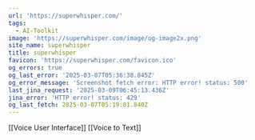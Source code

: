 ```yaml
---
url: 'https://superwhisper.com/'
tags:
  - AI-Toolkit
image: 'https://superwhisper.com/image/og-image2x.png'
site_name: superwhisper
title: superwhisper
favicon: 'https://superwhisper.com/favicon.ico'
og_errors: true
og_last_error: '2025-03-07T05:36:38.845Z'
og_error_message: 'Screenshot fetch error: HTTP error! status: 500'
last_jina_request: '2025-03-09T06:45:13.436Z'
jina_error: 'HTTP error! status: 429'
og_last_fetch: 2025-03-07T05:19:01.840Z
---
```


[[Voice User Interface]]
[[Voice to Text]]

